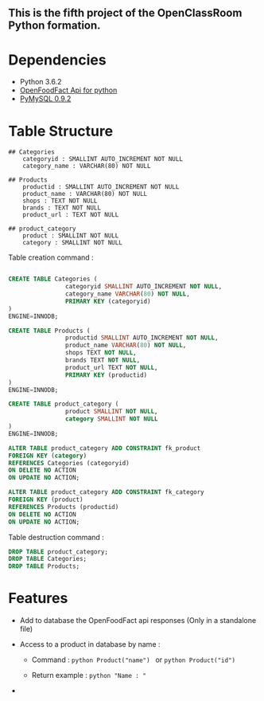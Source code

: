 ## This is the fifth project of the OpenClassRoom Python formation.

# Dependencies

- Python 3.6.2
- [OpenFoodFact Api for python](https://github.com/openfoodfacts/openfoodfacts-python)
- [PyMySQL 0.9.2](https://github.com/PyMySQL/PyMySQL)

# Table Structure

	## Categories
		categoryid : SMALLINT AUTO_INCREMENT NOT NULL 
		category_name : VARCHAR(80) NOT NULL

	## Products
		productid : SMALLINT AUTO_INCREMENT NOT NULL
		product_name : VARCHAR(80) NOT NULL
		shops : TEXT NOT NULL
        brands : TEXT NOT NULL
        product_url : TEXT NOT NULL

    ## product_category
    	product : SMALLINT NOT NULL
    	category : SMALLINT NOT NULL

Table creation command :
```SQL

CREATE TABLE Categories (
                categoryid SMALLINT AUTO_INCREMENT NOT NULL,
                category_name VARCHAR(80) NOT NULL,
                PRIMARY KEY (categoryid)
)
ENGINE=INNODB;

CREATE TABLE Products (
                productid SMALLINT AUTO_INCREMENT NOT NULL,
                product_name VARCHAR(80) NOT NULL,
                shops TEXT NOT NULL,
                brands TEXT NOT NULL,
                product_url TEXT NOT NULL,
                PRIMARY KEY (productid)
)
ENGINE=INNODB;

CREATE TABLE product_category (
                product SMALLINT NOT NULL,
                category SMALLINT NOT NULL
)
ENGINE=INNODB;

ALTER TABLE product_category ADD CONSTRAINT fk_product
FOREIGN KEY (category)
REFERENCES Categories (categoryid)
ON DELETE NO ACTION
ON UPDATE NO ACTION;

ALTER TABLE product_category ADD CONSTRAINT fk_category
FOREIGN KEY (product)
REFERENCES Products (productid)
ON DELETE NO ACTION
ON UPDATE NO ACTION;
```

Table destruction command :
```SQL
DROP TABLE product_category;
DROP TABLE Categories;
DROP TABLE Products;

```

# Features

- Add to database the OpenFoodFact api responses (Only in a standalone file)

- Access to a product in database by name : 
	- Command : 
		``python
			Product("name")
		``
		or
		``python
			Product("id")
		``

	- Return example :
		``python
			"Name : "
		``

- 

